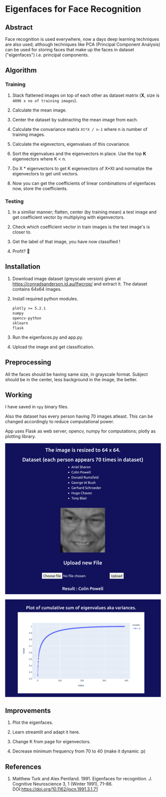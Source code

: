 # Eigenfaces for Face Recognition

## Abstract

Face recognition is used everywhere, now a days deep learning techniques are also used; although techniques like PCA (Principal Component Analysis) can be used for storing faces that make up the faces in dataset ("eigenfaces") i.e. principal components.

## Algorithm

### Training

1. Stack flattened images on top of each other as dataset matrix (**X**, size is `4096 x no of training images`).

2. Calculate the mean image.

3. Center the dataset by subtracting the mean image from each.

4. Calculate the convariance matrix `Xt*X / n-1` where n is number of training images.

5. Calculate the eigevectors, eigenvalues of this covariance.

6. Sort the eigenvalues and the eigenvectors in place. Use the top **K** eigenvectors where K < n.

7. Do X * eigenvectors to get K eigenvectors of X*Xt and normalize the eigenvectors to get unit vectors.

8. Now you can get the coefficients of linear combinations of eigenfaces now, store the coefficients.

### Testing

1. In a similiar manner; flatten, center (by training mean) a test image and get coefficient vector by multiplying with eigenvectors.

2. Check which coefficient vector in train images is the test image's is closer to.

3. Get the label of that image, you have now classified !

4. Profit? :rocket:

## Installation

1. Download image dataset (greyscale version) given at https://conradsanderson.id.au/lfwcrop/ and extract it. The dataset contains 64x64 images.

2. Install required python modules.

    ```
    plotly >= 5.2.1
    numpy
    opencv-python
    sklearn
    flask
    ```

3. Run the eigenfaces.py and app.py.

4. Upload the image and get classification.

## Preprocessing

All the faces should be having same size, in grayscale format.
Subject should be in the center, less background in the image, the better.

## Working

I have saved in `npy` binary files.

Also the dataset has every person having 70 images atleast.
This can be changed accordingly to reduce computational power.

App uses Flask as web server; opencv, numpy for computations; plotly as plotting library.

![Screenshot 1](./images/a.png)

![Screenshot 2](./images/b.png)

## Improvements

1. Plot the eigenfaces.

2. Learn streamlit and adapt it here.

3. Change K from page for eigenvectors.

4. Decrease minimum frequency from 70 to 40 (make it dynamic :p)

## References

1. Matthew Turk and Alex Pentland. 1991. Eigenfaces for recognition. J. Cognitive Neuroscience 3, 1 (Winter 1991), 71–86. DOI:https://doi.org/10.1162/jocn.1991.3.1.71
